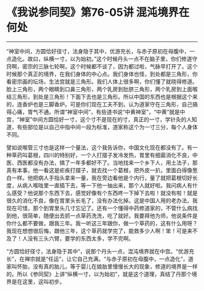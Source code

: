 # 《我说参同契》第76-05讲 混沌境界在何处

------

“神室中间，方圆恰好径寸，法身隐于其中，优游充长，与赤子原初在母腹中，一点造化。故曰，纵横一寸，以为始初。”这个时候丹头一点不在脑子里，你们修道守窍啊，密宗的三脉七轮啊，这个时候都不谈了，因为都过啦，气脉早打开了。这个时候那个真正的境界，在我们身体的中心点。我们身体也怪，到处都是三角形，你看密宗画的坛场，生法宫就是三角形。我们人体上很多啊，你们懂了就晓得修道。脸上三角形，两个眼睛到口鼻三角形，两个乳房到肚脐三角形，两个乳房到上面喉结三角形，到处是三角形！下面下去也是三角形。所以中国的东西也是根据这个来的，连香炉也是三脚香炉。可是你们现在工夫不到，认为道家守在三角形，自己搞得心痛，胃气不通。所谓“神室中间”，有些道书说“中黄神室”，“中黄”就是中宫，“神室”中间方圆恰好一寸，这个寸不是现在的寸，真正的一寸，学针灸的人知道，有些部位是以自己中指中间一段为标准，道家称这个为一寸三分，每个人身体不同。

譬如说喉管三寸也是这样一个量法，这个我告诉你，中国文化现在都没有了。有一种草药叫葛根，四川的特别好，一个人打摆子发冷发热，胃里有细菌消化不良，中医、西医都没有办法，搞了一年多都好不了。当地找来一个乡下人，用土法子，那真有本事，他一看这是疟疾打摆子，就去找一个葛根，把外皮一扒，里面白得像葱白一样。他把病人手指头拿来一量，我在旁边看他是个内行，量了就把葛根切好长度，从病人喉咙里一直插下去，等一下他一抽出来，那个人就好啦。我问病人有什么感受？他说那个东西下去，感觉好像有个东西咚一下掉下去啦！就没有啦！就是很久的消化不良，像在胃里头长毛了，没有办法化掉。这是中国人用的老办法，我现在可惜，那个到胃里头几寸忘记了。还有一个懂得中药修道家的，不管什么病找到他，很简单，随便出去抓一点草药洗洗，吃了就好。我要拜他为师，他说条件是你什么都不要做，跟我三年。我一听这三年跟你，做一个草药的，这有什么用呀？我现在想想很后悔，跟他三年，这个草药就学完了，能救多少人啊！笨！可是来不及了！人没有三头六臂，要学的东西太多，学不完啊。

“方圆恰好径寸，法身隐于其中”，说那个丹头一点，混沌境界就在中宫。“优游充长”，在禅宗就是“任运”，让它自己充满。“与赤子原初在母腹中，一点造化”，道家叫怀胎，没有真的胎儿，等于婴儿在娘胎里慢慢长大的现象，修道的境界是一样的。所以《参同契》上讲“纵横一寸，以为始初”，就是这个道理，真结了丹那个境界是在这里，这叫初步。